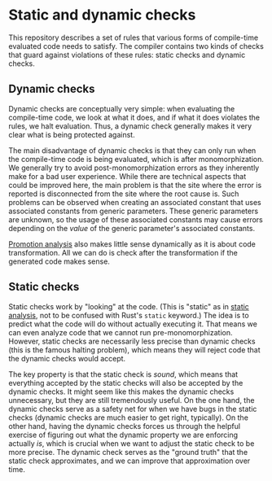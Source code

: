 # Static and dynamic checks

This repository describes a set of rules that various forms of compile-time evaluated code needs to satisfy.
The compiler contains two kinds of checks that guard against violations of these rules: static checks and dynamic checks.

## Dynamic checks

Dynamic checks are conceptually very simple: when evaluating the compile-time code, we look at what it does, and if what it does violates the rules, we halt evaluation.
Thus, a dynamic check generally makes it very clear what is being protected against.

The main disadvantage of dynamic checks is that they can only run when the compile-time code is being evaluated, which is after monomorphization.
We generally try to avoid post-monomorphization errors as they inherently make for a bad user experience.
While there are technical aspects that could be improved here, the main problem is that the site where the error is reported is disconnected from the site where the root cause is.
Such problems can be observed when creating an associated constant that uses associated constants from generic parameters.
These generic parameters are unknown, so the usage of these associated constants may cause errors depending on the *value* of the generic parameter's associated constants.

[Promotion analysis](promotion.md) also makes little sense dynamically as it is about code transformation.
All we can do is check after the transformation if the generated code makes sense.

## Static checks

Static checks work by "looking" at the code.
(This is "static" as in [static analysis](https://en.wikipedia.org/wiki/Static_analysis), not to be confused with Rust's `static` keyword.)
The idea is to predict what the code will do without actually executing it.
That means we can even analyze code that we cannot run pre-monomorphization.
However, static checks are necessarily less precise than dynamic checks (this is the famous halting problem), which means they will reject code that the dynamic checks would accept.

The key property is that the static check is *sound*, which means that everything accepted by the static checks will also be accepted by the dynamic checks.
It might seem like this makes the dynamic checks unnecessary, but they are still tremendously useful.
On the one hand, the dynamic checks serve as a safety net for when we have bugs in the static checks (dynamic checks are much easier to get right, typically).
On the other hand, having the dynamic checks forces us through the helpful exercise of figuring out what the dynamic property we are enforcing actually *is*, which is crucial when we want to adjust the static check to be more precise.
The dynamic check serves as the "ground truth" that the static check approximates, and we can improve that approximation over time.
